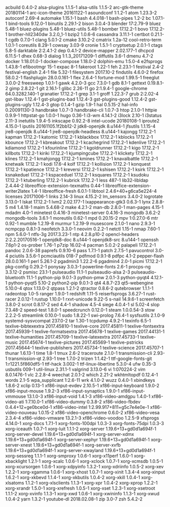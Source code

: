 acbuild 0.4.0-2
alsa-plugins 1.1.5-1
alsa-utils 1.1.5-2
arc-gtk-theme 20180114-1
arc-icon-theme 20161122-1
asoundconf 1:1.2-1
atom 1.23.3-2
autoconf 2.69-4
automake 1.15.1-1
bash 4.4.018-1
bash-pipes 1.2-2
bc 1.07.1-1
bind-tools 9.12.0-1
binutils 2.29.1-2
bison 3.0.4-3
blender 17:2.79-9
bluez 5.48-1
bluez-plugins 5.48-1
bluez-utils 5.48-1
bomber 17.12.2-1
bovo 17.12.2-1
brother-hll2340dw 3.2.0_1-1
bzip2 1.0.6-6
cassandra 3.11.1-1
certbot 0.21.1-1
cgdb 0.7.0-1
clang 5.0.1-2
cmake 3.10.2-2
cmatrix 1.2a-12
cool-retro-term 1.0.1-1
coreutils 8.29-1
cowsay 3.03-9
cronie 1.5.1-1
cryptsetup 2.0.1-1
ctags 5.8-5
darktable 2:2.4.1-2
dep 0.4.1-2
device-mapper 2.02.177-1
dhcpcd 6.11.5-1
dhex 0.68-3
dialog 1:1.3_20171209-1
diffutils 3.6-1
dmenu 4.7-2
docker 1:18.01.0-1
docker-compose 1.18.0-2
dolphin-emu 1:5.0-4
e2fsprogs 1.43.8-1
efibootmgr 15-1
expac 8-1
fakeroot 1.22-1
feh 2.23.1-1
festival 2.4-2
festival-english 2.4-1
file 5.32-1
filesystem 2017.10-2
findutils 4.6.0-2
firefox 58.0.2-1
flashplugin 28.0.0.161-1
flex 2.6.4-1
fortune-mod 1.99.5-1
freeglut 3.0.0-2
freesweep 1.0.1-1
gawk 4.2.0-3
gcc 7.3.0-1
gdb 8.1-1
gettext 0.19.8.1-2
gimp 2.8.22-1
git 2.16.1-1
glibc 2.26-11
go 2:1.9.4-1
google-chrome 64.0.3282.140-1
granatier 17.12.2-1
grep 3.1-1
groff 1.22.3-7
grub 2:2.02-4
gst-libav 1.12.4-1
gst-plugins-bad 1.12.4-3
gst-plugins-good 1.12.4-2
gst-plugins-ugly 1.12.4-3
gtop 0.1.4-1
gzip 1.9-1
hal 0.5.15-2
hal-info 0.20091130-3
handbrake 1.0.7-3
handbrake-cli 1.0.7-3
htop 2.1.0-1
httpie 0.9.9-1
httpstat-go 1.0.0-1
hugo 0.36-1
i3-wm 4.14.1-2
i3lock 2.10-1
i3status 2.11-3
inetutils 1.9.4-5
inkscape 0.92.2-8
intel-ucode 20180108-1
iproute2 4.15.0-1
iputils 20161105.1f2bb12-2
jdk8-openjdk 8.u144-1
jfsutils 1.1.15-4
jre8-openjdk 8.u144-1
jre8-openjdk-headless 8.u144-1
kajongg 17.12.2-1
kapman 17.12.2-1
katomic 17.12.2-1
kblackbox 17.12.2-1
kblocks 17.12.2-1
kbounce 17.12.2-1
kbreakout 17.12.2-1
kcachegrind 17.12.2-1
kdenlive 17.12.2-1
kdiamond 17.12.2-1
kfourinline 17.12.2-1
kgoldrunner 17.12.2-1
kigo 17.12.2-1
killbots 17.12.2-1
kiriki 17.12.2-1
kjumpingcube 17.12.2-1
klickety 17.12.2-1
klines 17.12.2-1
kmahjongg 17.12.2-1
kmines 17.12.2-1
knavalbattle 17.12.2-1
knetwalk 17.12.2-1
kodi 17.6-4
kolf 17.12.2-1
kollision 17.12.2-1
konquest 17.12.2-1
kpatience 17.12.2-1
kreversi 17.12.2-1
kshisen 17.12.2-1
ksirk 17.12.2-1
ksnakeduel 17.12.2-1
kspaceduel 17.12.2-1
ksquares 17.12.2-1
ksudoku 17.12.2-1
ktuberling 17.12.2-1
kubrick 17.12.2-1
less 487-1
lib32-libldap 2.4.44-2
libreoffice-extension-texmaths 0.44-1
libreoffice-extension-writer2latex 1.4-1
libreoffice-fresh 6.0.1-1
libtool 2.4.6+40+g6ca5e224-4
licenses 20171006-1
links 2.14-3
linux 4.15.2-2
lm_sensors 3.4.0-2
logrotate 3.13.0-1
lskat 17.12.2-1
lvm2 2.02.177-1
lxappearance-gtk3 0.6.3-1
lynx 2.8.8-5
m4 1.4.18-1
maim 5.4.68-2
make 4.2.1-2
man-db 2.8.0-1
man-pages 4.15-1
mdadm 4.0-1
minetest 0.4.16-3
minetest-server 0.4.16-3
mongodb 3.6.2-2
mongodb-tools 3.6.1-1
moreutils 0.62-1
mpd 0.20.15-2
mpv 1:0.27.0-6
mtr 0.92-1
mumble 1.2.19-8
murmur 1.2.19-9
musescore 2.1.0-1
nano 2.9.3-1
ncmpcpp 0.8.1-3
neofetch 3.3.0-1
neovim 0.2.2-1
netctl 1.15-1
nmap 7.60-1
npm 5.6.0-1
ntfs-3g 2017.3.23-1
ntp 4.2.8.p10-2
opencl-headers 2:2.2.20170516-1
openjdk8-doc 8.u144-1
openjdk8-src 8.u144-1
openssh 7.6p1-2
os-prober 1.76-1
p7zip 16.02-4
pacman 5.0.2-2
palapeli 17.12.2-1
pandoc 2.0.6-38
paprefs 0.9.10-6
pass 1.7.1-1
patch 2.7.5-1
pavucontrol 3.0-4
pciutils 3.5.6-1
pcmciautils 018-7
pdfmod 0.9.1-8
pdfpc 4.1-2
pepper-flash 28.0.0.161-1
perl 5.26.1-2
pgadmin3 1.22.2-6
pgadmin4 2.0-1
picmi 17.12.2-1
pkg-config 0.29.2-1
ponysay 3.0.3-1
powerline-fonts 2.6-1
procps-ng 3.3.12-2
psmisc 23.1-1
pulseaudio 11.1-1
pulseaudio-alsa 2-3
pulseaudio-bluetooth 11.1-1
python-pip 9.0.1-3
python-pmw 2.0.1-3
python-pyqt4 4.12.1-1
python-pyqt5 5.10-2
python2-pip 9.0.1-3
qt4 4.8.7-23
qt5-webengine 5.10.0-4
qtox 1.13.0-2
qtpass 1.2.1-2
qtractor 0.8.6-2
qutebrowser 1.1.1-1
radeontop 1.0-5
ranger 1.9.0-1
redshift 1.11-5
reiserfsprogs 3.6.27-1
rust-racer 2.0.12-1
rustup 1.10.0-1
rxvt-unicode 9.22-5
s-nail 14.9.6-1
screenfetch 3.8.0-2
scrot 0.8.17-2
sed 4.4-1
shadow 4.5-4
siege 4.0.4-1
sl 5.02-4
slop 7.3.48-2
speed-test 1.8.0-1
speedcrunch 0.12.0-1
steam 1.0.0.54-3
stow 2.2.2-5
streamlink 0.10.0-1
sudo 1.8.22-1
swi-prolog 7.6.4-1
sysfsutils 2.1.0-9
systemd-sysvcompat 237.0-2
tar 1.30-1
tcpdump 4.9.2-1
texinfo 6.5-1
texlive-bibtexextra 2017.45810-1
texlive-core 2017.45811-1
texlive-fontsextra 2017.45939-1
texlive-formatsextra 2017.45678-1
texlive-games 2017.44131-1
texlive-humanities 2017.45709-1
texlive-latexextra 2017.45733-1
texlive-music 2017.45674-1
texlive-pictures 2017.45569-1
texlive-pstricks 2017.45644-1
texlive-publishers 2017.45734-1
texlive-science 2017.45707-1
thunar 1.6.13-1
time 1.8-1
tmux 2.6-2
traceroute 2.1.0-1
transmission-cli 2.93-1
transmission-qt 2.93-1
tree 1.7.0-2
trizen 1:1.42-1
ttf-google-fonts-git 1:r1221.5f860df5-1
ttf-hack 3.002-1
ttf-linux-libertine 5.3.0-4
ufw 0.35-3
usbutils 009-1
util-linux 2.31.1-1
valgrind 3.13.0-6
vi 1:070224-2
vim 8.0.1476-1
vlc 2.2.8-4
weechat 2.0.1-2
which 2.21-2
wkhtmltopdf 0.12.4-1
words 2.1-5
wpa_supplicant 1:2.6-11
wrk 4.1.0-2
wuzz 0.4.0-1
xbindkeys 1.8.6-2
xclip 0.13-1
xf86-input-evdev 2.10.5-1
xf86-input-keyboard 1.9.0-2
xf86-input-mouse 1.9.2-3
xf86-input-synaptics 1.9.0-1
xf86-input-vmmouse 13.1.0-3
xf86-input-void 1.4.1-3
xf86-video-amdgpu 1.4.0-1
xf86-video-ati 1:7.10.0-1
xf86-video-dummy 0.3.8-2
xf86-video-fbdev 0.4.4+12+ge0bce0d-1
xf86-video-intel 1:2.99.917+811+g5c7e4e0e-1
xf86-video-nouveau 1.0.15-2
xf86-video-openchrome 0.6.0-2
xf86-video-vesa 2.3.4-4
xf86-video-vmware 13.2.1-3
xf86-video-voodoo 1.2.5-9
xfsprogs 4.14.0-1
xorg-docs 1.7.1-1
xorg-fonts-100dpi 1.0.3-3
xorg-fonts-75dpi 1.0.3-3
xorg-iceauth 1.0.7-1
xorg-luit 1.1.1-2
xorg-server 1.19.6+13+gd0d1a694f-1
xorg-server-devel 1.19.6+13+gd0d1a694f-1
xorg-server-xdmx 1.19.6+13+gd0d1a694f-1
xorg-server-xephyr 1.19.6+13+gd0d1a694f-1
xorg-server-xnest 1.19.6+13+gd0d1a694f-1
xorg-server-xvfb 1.19.6+13+gd0d1a694f-1
xorg-server-xwayland 1.19.6+13+gd0d1a694f-1
xorg-sessreg 1.1.1-1
xorg-smproxy 1.0.6-1
xorg-x11perf 1.6.0-1
xorg-xbacklight 1.2.1-1
xorg-xcalc 1.0.6-1
xorg-xclock 1.0.7-1
xorg-xcmsdb 1.0.5-1
xorg-xcursorgen 1.0.6-1
xorg-xdpyinfo 1.3.2-1
xorg-xdriinfo 1.0.5-2
xorg-xev 1.2.2-1
xorg-xgamma 1.0.6-1
xorg-xhost 1.0.7-1
xorg-xinit 1.3.4-4
xorg-xinput 1.6.2-1
xorg-xkbevd 1.1.4-1
xorg-xkbutils 1.0.4-2
xorg-xkill 1.0.4-1
xorg-xlsatoms 1.1.2-1
xorg-xlsclients 1.1.3-1
xorg-xpr 1.0.4-2
xorg-xprop 1.2.2-1
xorg-xrandr 1.5.0-1
xorg-xrefresh 1.0.5-1
xorg-xset 1.2.3-1
xorg-xsetroot 1.1.1-2
xorg-xvinfo 1.1.3-1
xorg-xwd 1.0.6-1
xorg-xwininfo 1.1.3-1
xorg-xwud 1.0.4-2
yarn 1.3.2-1
youtube-dl 2018.02.08-1
zip 3.0-7
zsh 5.4.2-2
